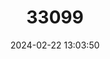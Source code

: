 ---
title: "33099"
category: "Shorea albida"
draft: false
date: 2024-02-22 13:03:50
languages:
  English: ["Light Red Meranti"]
---